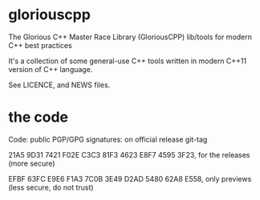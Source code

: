 gloriouscpp
===========

The Glorious C++ Master Race Library (GloriousCPP) lib/tools for modern C++ best practices

It's a collection of some general-use C++ tools written in modern C++11 version of C++ language.

See LICENCE, and NEWS files.

the code
===========

Code: public
PGP/GPG signatures: on official release git-tag

21A5 9D31 7421 F02E C3C3  81F3 4623 E8F7 4595 3F23, for the releases (more secure)

EFBF 63FC E9E6 F1A3 7C0B  3E49 D2AD 5480 62A8 E558, only previews (less secure, do not trust)


